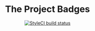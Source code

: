 <h1 align="center">
  The Project Badges
</h1>

<p align="center">
  <a href="https://github.com/ouronghuang/badges">
    <img alt="StyleCI build status" src="https://github.styleci.io/repos/324901453/shield?style=flat">
  </a>
</p>
